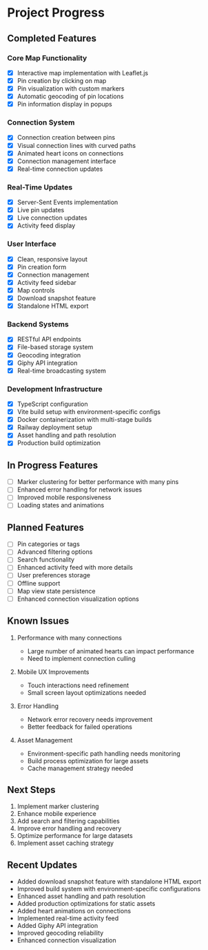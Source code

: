 # Project Progress

## Completed Features

### Core Map Functionality
- [x] Interactive map implementation with Leaflet.js
- [x] Pin creation by clicking on map
- [x] Pin visualization with custom markers
- [x] Automatic geocoding of pin locations
- [x] Pin information display in popups

### Connection System
- [x] Connection creation between pins
- [x] Visual connection lines with curved paths
- [x] Animated heart icons on connections
- [x] Connection management interface
- [x] Real-time connection updates

### Real-Time Updates
- [x] Server-Sent Events implementation
- [x] Live pin updates
- [x] Live connection updates
- [x] Activity feed display

### User Interface
- [x] Clean, responsive layout
- [x] Pin creation form
- [x] Connection management
- [x] Activity feed sidebar
- [x] Map controls
- [x] Download snapshot feature
- [x] Standalone HTML export

### Backend Systems
- [x] RESTful API endpoints
- [x] File-based storage system
- [x] Geocoding integration
- [x] Giphy API integration
- [x] Real-time broadcasting system

### Development Infrastructure
- [x] TypeScript configuration
- [x] Vite build setup with environment-specific configs
- [x] Docker containerization with multi-stage builds
- [x] Railway deployment setup
- [x] Asset handling and path resolution
- [x] Production build optimization

## In Progress Features
- [ ] Marker clustering for better performance with many pins
- [ ] Enhanced error handling for network issues
- [ ] Improved mobile responsiveness
- [ ] Loading states and animations

## Planned Features
- [ ] Pin categories or tags
- [ ] Advanced filtering options
- [ ] Search functionality
- [ ] Enhanced activity feed with more details
- [ ] User preferences storage
- [ ] Offline support
- [ ] Map view state persistence
- [ ] Enhanced connection visualization options

## Known Issues
1. Performance with many connections
   - Large number of animated hearts can impact performance
   - Need to implement connection culling

2. Mobile UX Improvements
   - Touch interactions need refinement
   - Small screen layout optimizations needed

3. Error Handling
   - Network error recovery needs improvement
   - Better feedback for failed operations

4. Asset Management
   - Environment-specific path handling needs monitoring
   - Build process optimization for large assets
   - Cache management strategy needed

## Next Steps
1. Implement marker clustering
2. Enhance mobile experience
3. Add search and filtering capabilities
4. Improve error handling and recovery
5. Optimize performance for large datasets
6. Implement asset caching strategy

## Recent Updates
- Added download snapshot feature with standalone HTML export
- Improved build system with environment-specific configurations
- Enhanced asset handling and path resolution
- Added production optimizations for static assets
- Added heart animations on connections
- Implemented real-time activity feed
- Added Giphy API integration
- Improved geocoding reliability
- Enhanced connection visualization
